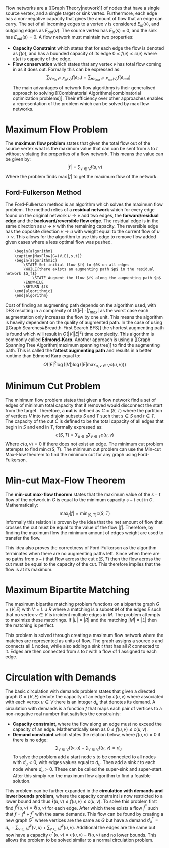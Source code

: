 Flow networks are a [[Graph Theory|network]] of nodes that have a single source vertex, and a single target or sink vertex. Furthermore, each edge has a non-negative capacity that gives the amount of flow that an edge can carry. The set of all incoming edges to a vertex $v$ is considered $E_{in}(v)$, and outgoing edges as $E_{out}(v)$. The source vertex has $E_{in}(s)=0$, and the sink has $E_{out}(s)=0$. A flow network must maintain two properties:
- **Capacity Constraint** which states that for each edge the flow is denoted as $f(e)$, and has a bounded capacity of its edge $0 \leq f(e) \leq c(e)$ where $c(e)$ is capacity of the edge.
- **Flow conservation** which states that any vertex $v$ has total flow coming in as it does out. Formally this can be expressed as:$$
\sum_{\forall e_{in}\in E_{in}(v)}f(e_{in})=\sum_{\forall e_{out}\in E_{out}(v)}f(e_{out})
$$The main advantages of network flow algorithms is their generalised approach to solving [[Combinatorial Algorithms|combinatorial optimization problems]]. Their efficiency over other approaches enables a representation of the problem which can be solved by max flow networks.

# Maximum Flow Problem
The **maximum flow problem** states that given the total flow out of the source vertex what is the maximum value that can can be sent from $s$ to $t$ without violating the properties of a flow network. This means the value can be given by:
$$|f|= \sum_{v\in V} f(s,v)$$
Where the problem finds $\max |f|$ to get the maximum flow of the network.

## Ford-Fulkerson Method
The Ford-Fulkerson method is an algorithm which solves the maximum flow problem. The method relies of a **residual network** which for every edge found on the original network $u \to v$ add two edges, the **forward/residual edge** and the **backward/reversible flow edge**. The residual edge is in the same direction as $u \to v$ with the remaining capacity. The reversible edge has the opposite direction $v\to u$ with weight equal to the current flow of $u\to v$. This allows for the algorithm to use this edge to remove flow added given cases where a less optimal flow was pushed.
```pseudo
	\begin{algorithm}
	\caption{MaxFlow(G=(V,E),s,t)}
	\begin{algorithmic}
		\STATE Set initial flow $f$ to $0$ on all edges
		\WHILE{there exists an augmenting path $p$ in the residual network $G_f$}
			\STATE Augment the flow $f$ along the augmenting path $p$
		\ENDWHILE
		\RETURN $f$
	\end{algorithmic}
	\end{algorithm} 
```

Cost of finding an augmenting path depends on the algorithm used, with DFS resulting in a complexity of $O(|E|\cdot |f_{max}|$ as the worst case each augmentation only increases the flow by one unit. This means the algorithm is heavily dependent on the quality of augmented path. In the case of using [[Graph Searches#Breadth-First Search|BFS]] the shortest augmenting path is found which will result in $O(|V||E|^2)$ time complexity. This algorithm is commonly called **Edmond-Karp**. Another approach is using a [[Graph Spanning Tree Algorithm|maximum spanning tree]] to find the augmenting path. This is called the **fattest augmenting path** and results in a better runtime than Edmond Karp equal to:
$$O\Big( |E|^2\log (|V|) \log \Big( |E|\max_{u,v\in V} c(u,v) \Big) \Big)$$

# Minimum Cut Problem
The minimum flow problem states that given a flow network find a set of edges of minimum total capacity that if removed would disconnect the start from the target. Therefore, a **cut** is defined as $C=(S,T)$ where the partition of vertices $V$ into two disjoin subsets $S$ and $T$ such that $s \in S$ and $t \in T$. The capacity of the cut $C$ is defined to be the total capacity of all edges that begin in $S$ and end in $T$, formally expressed as:
$$c(S,T)=\sum_{u\in S}\sum_{v\in T} c(u,v)$$
Where $c(u,v)=0$ if there does not exist an edge. The minimum cut problem attempts to find $\min c(S,T)$. The minimum cut problem can use the Min-cut Max-Flow theorem to find the minimum cut for any graph using Ford-Fulkerson.

# Min-cut Max-Flow Theorem
The **min-cut max-flow theorem** states that the maximum value of the $s-t$ flow of the network in $G$ is equal to the minimum capacity $s-t$ cut in $G$. Mathematically:
$$\max_f |f| = \min_{(S,T)}c(S,T)$$
Informally this relation is proven by the idea that the net amount of flow that crosses the cut must be equal to the value of the flow $|f|$. Therefore, by finding the maximum flow the minimum amount of edges weight are used to transfer the flow.

This idea also proves the correctness of Ford-Fulkerson as the algorithm terminates when there are no augmenting paths left. Since when there are no paths from $s-t$ that flow across the cut $c(S,T)$ then the flow across the cut must be equal to the capacity of the cut. This therefore implies that the flow is at its maximum.

# Maximum Bipartite Matching
The maximum bipartite matching problem functions on a bipartite graph $G=(V,E)$ with $V=L\cup R$ where a matching is a subset $M$ of the edges $E$ such that no vertex $v \in V$ is incident multiple edges in $M$. The problem attempts to maximize these matchings. If $|L|=|R|$ and the matching $|M|=|L|$ then the matching is perfect.

This problem is solved through creating a maximum flow network where the matches are represented as units of flow. The graph assigns a source $s$ and connects all $L$ nodes, while also adding a sink $t$ that has all $R$ connected to it. Edges are then connected from $s$ to $t$ with a flow of $1$ assigned to each edge.

# Circulation with Demands
The basic circulation with demands problem states that given a directed graph $G=(V,E)$ denote the capacity of an edge by $c(u,v)$ where associated with each vertex $u\in V$ there is an integer $d_u$ that denotes its demand. A circulation with demands is a function $f$ that maps each pair of vertices to a non-negative real number that satisfies the constraints:
- **Capacity constraint**, where the flow along an edge must no exceed the capacity of an edge. Mathematically seen as $0 \leq f(u,v)\leq c(u,v)$.
- **Demand constraint** which states the relation below, where $f(u,v)=0$ if there is no edge:
$$\sum_{v\in V} f(v,u)-\sum_{v\in V} f(u,v)=d_u$$
To solve the problem add a start node $s$ to be connected to all nodes with $d_u<0$, with edges values equal to $d_u$. Then add a sink $t$ to each node where $d_u>0$. These can be called the super-sink and super-start. After this simply run the maximum flow algorithm to find a feasible solution.

This problem can be further expanded in the **circulation with demands and lower bounds problem**, where the capacity constraint is now restricted to a lower bound and thus $\ell(u,v)\leq f(u,v) \leq c(u,v)$. To solve this problem first find $f^\ell(u,v)=\ell(u,v)$ for each edge. After which there exists a flow $f^*$ such that $f=f^\ell+f^*$ with the same demands. This flow can be found by creating a new graph $G^*$ where vertices are the same as $G$ but have a demand $d^*_u=d_u-\sum_{v\in V}f^\ell(v,u)+\sum_{v\in V}f^\ell(u,v)$. Additional the edges are the same but now have a capacity $c^*(u,v)=c(u,v)-\ell(u,v)$ and no lower bounds. This allows the problem to be solved similar to a normal circulation problem.
